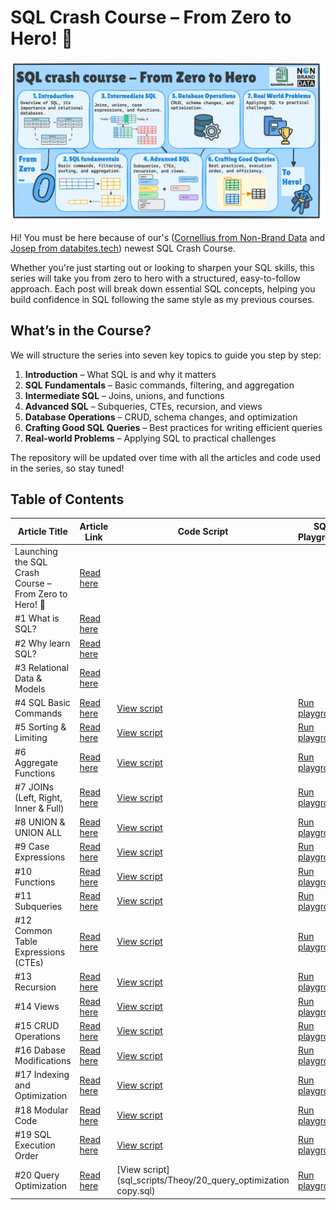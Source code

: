 # SQL Crash Course – From Zero to Hero! 🚀

![SQL Crash Course](image/sql_crash_course.jpg)

Hi! You must be here because of our's ([Cornellius from Non-Brand Data](https://www.nb-data.com/) and [Josep from databites.tech](https://www.databites.tech/)) newest SQL Crash Course.

Whether you're just starting out or looking to sharpen your SQL skills, this series will take you from zero to hero with a structured, easy-to-follow approach. Each post will break down essential SQL concepts, helping you build confidence in SQL following the same style as my previous courses.

## What’s in the Course?

We will structure the series into seven key topics to guide you step by step:

1. **Introduction** – What SQL is and why it matters
2. **SQL Fundamentals** – Basic commands, filtering, and aggregation
3. **Intermediate SQL** – Joins, unions, and functions
4. **Advanced SQL** – Subqueries, CTEs, recursion, and views
5. **Database Operations** – CRUD, schema changes, and optimization
6. **Crafting Good SQL Queries** – Best practices for writing efficient queries
7. **Real-world Problems** – Applying SQL to practical challenges

The repository will be updated over time with all the articles and code used in the series, so stay tuned!

## Table of Contents
| Article Title | Article Link | Code Script | SQL Playground |
|---------------|--------------|-------------|----------------|
| Launching the SQL Crash Course – From Zero to Hero! 🚀 | [Read here](https://www.databites.tech/p/launching-the-sql-crash-course-from) |  |  |
| #1 What is SQL? | [Read here](https://www.nb-data.com/p/2-what-is-sql) |  |  |
| #2 Why learn SQL? | [Read here](https://www.databites.tech/p/2-why-learn-sql) |  |  |
| #3 Relational Data & Models | [Read here](https://www.databites.tech/p/3-relational-data-and-models) |  |  |
| #4 SQL Basic Commands | [Read here](https://www.nb-data.com/p/4-sql-basic-commands) | [View script](sql_scripts/Theoy/04_SQL_Basic_Commands.sql) | [Run playground](https://www.db-fiddle.com/f/tLA6Ca3iAcABo7Bkgm87nE/1) |
|#5 Sorting & Limiting | [Read here](https://www.databites.tech/p/5-sorting-and-limiting) | [View script](sql_scripts/Theoy/05_Sorting_and_Limiting.sql)| [Run playground](https://www.db-fiddle.com/f/gsJfafADqkwjrHBLernRZP/0) |
|#6 Aggregate Functions | [Read here](https://www.nb-data.com/p/6-aggregate-functions) | [View script](sql_scripts/Theoy/06_Aggregate_Functions.sql) | [Run playground](https://www.db-fiddle.com/f/w3trdsFQ23og1tYerokVMm/0) |
|#7 JOINs (Left, Right, Inner & Full) | [Read here](https://www.databites.tech/p/7-joins-left-right-inner-and-full) | [View script](sql_scripts/Theoy/07_Join.sql) | [Run playground](https://www.db-fiddle.com/f/8rkgKHYSFEmmhjdR9P4iii/3) |
|#8 UNION & UNION ALL | [Read here](https://www.nb-data.com/p/8-union-and-union-all) | [View script](sql_scripts/Theoy/08_Union.sql) | [Run playground](https://www.db-fiddle.com/f/pTrpDgGYGejUmAMXTtaQNm/2) |
|#9 Case Expressions | [Read here](https://www.databites.tech/p/9-case-expressions) | [View script](sql_scripts/Theoy/09_CASE.sql) | [Run playground](https://www.db-fiddle.com/f/sTGiHfN435PP2xCSWGd5q7/0) |
|#10 Functions | [Read here](https://www.nb-data.com/p/10-functions-string-date-numeric) | [View script](sql_scripts/Theoy/10_Functions.sql) | [Run playground](https://www.db-fiddle.com/f/oEaniab9PUi1eCJUqk7xjL/0) |
|#11 Subqueries | [Read here](https://www.nb-data.com/p/11-subqueries) | [View script](sql_scripts/Theoy/11_Subqueries.sql) | [Run playground](https://www.db-fiddle.com/f/orVEkoyFQhhppyGtSrZzYA/0) |
|#12 Common Table Expressions (CTEs) | [Read here](https://www.databites.tech/p/12-common-table-expressions-ctes) | [View script](sql_scripts/Theoy/12_CTEs.sql) | [Run playground](https://www.db-fiddle.com/f/tvtNVuMuynXcBM3ADX5ymp/0) |
|#13 Recursion | [Read here](https://www.nb-data.com/p/13-recursion) | [View script](sql_scripts/Theoy/13_Recursion.sql) | [Run playground](https://www.db-fiddle.com/f/wkeRysp7ZDzzrA9yPLYuJm/0) |
|#14 Views | [Read here](https://www.databites.tech/p/14-views) | [View script](sql_scripts/Theoy/14_Views.sql) | [Run playground](https://www.db-fiddle.com/f/vht5JRmZEFXFguackAoMJW/0) |
|#15 CRUD Operations | [Read here](https://www.nb-data.com/p/15-crud-operations) | [View script](sql_scripts/Theoy/15_CRUD_Operations.sql) | [Run playground](https://www.db-fiddle.com/f/wKgWsY7o6ua4u7EedRrfco/1) |
|#16 Dabase Modifications | [Read here](https://www.databites.tech/p/16-database-modifications) | [View script](sql_scripts/Theoy/16_Database_modifications.sql) | [Run playground](https://www.db-fiddle.com/f/fLFqwktLC3vQadZKnqZf8o/0) |
|#17 Indexing and Optimization | [Read here](https://www.nb-data.com/p/17-indexing-and-optimization) | [View script](sql_scripts/Theoy/17_Indexing_and_Optimization.sql) | [Run playground](https://www.db-fiddle.com/f/pvMeVUQx5MNp2333YyJjPu/0) |
|#18 Modular Code | [Read here](https://www.databites.tech/p/18-generating-modular-code) | [View script](sql_scripts/Theoy/18_Modular_Code.sql) | [Run playground](https://www.db-fiddle.com/f/ezePzh6hZtarATN33nuHRV/1) |
|#19 SQL Execution Order | [Read here](https://www.databites.tech/p/19-sql-execution-order) | [View script](sql_scripts/Theoy/19_execution_order.sql) | [Run playground](https://www.db-fiddle.com/f/vgfg4bJUzYuxPNvNQHThqB/1) |
|#20 Query Optimization | [Read here](https://www.nb-data.com/p/20-query-optimization) | [View script](sql_scripts/Theoy/20_query_optimization copy.sql) | [Run playground](https://www.db-fiddle.com/f/qXW9oG2DpFE8aFkzV8zUMV/1) |